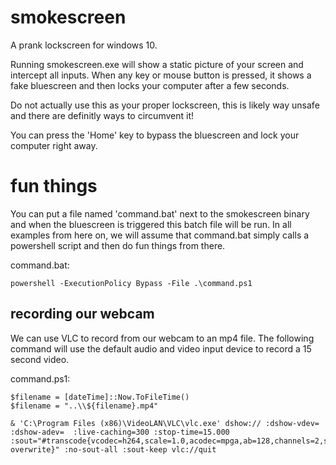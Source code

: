 # smokescreen

A prank lockscreen for windows 10.

Running smokescreen.exe will show a static picture of your screen and intercept all inputs.
When any key or mouse button is pressed, it shows a fake bluescreen and then locks your computer after a few seconds.

Do not actually use this as your proper lockscreen, this is likely way unsafe and there are definitly ways to circumvent it!

You can press the 'Home' key to bypass the bluescreen and lock your computer right away.

# fun things

You can put a file named 'command.bat' next to the smokescreen binary and when the bluescreen is triggered this batch file will be run.
In all examples from here on, we will assume that command.bat simply calls a powershell script and then do fun things from there.

command.bat:
```
powershell -ExecutionPolicy Bypass -File .\command.ps1
```

## recording our webcam
We can use VLC to record from our webcam to an mp4 file.
The following command will use the default audio and video input device to record a 15 second video.

command.ps1:
```
$filename = [dateTime]::Now.ToFileTime()
$filename = "..\\${filename}.mp4"

& 'C:\Program Files (x86)\VideoLAN\VLC\vlc.exe' dshow:// :dshow-vdev=  :dshow-adev=  :live-caching=300 :stop-time=15.000 :sout="#transcode{vcodec=h264,scale=1.0,acodec=mpga,ab=128,channels=2,samplerate=44100,scodec=none}:file{dst=${filename}},no-overwrite}" :no-sout-all :sout-keep vlc://quit
```
